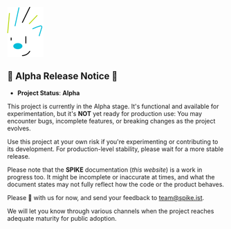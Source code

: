 ![SPIKE](assets/spike-banner.png)

## 🚨 Alpha Release Notice 🚨

* **Project Status**: **Alpha**

This project is currently in the Alpha stage. It's functional and available for
experimentation, but it's **NOT** yet ready for production use: You may 
encounter bugs, incomplete features, or breaking changes as the project evolves.

Use this project at your own risk if you're experimenting or contributing to its
development. For production-level stability, please wait for a more stable 
release.

Please note that the **SPIKE** documentation (*this website*) is a work in
progress too. It might be incomplete or inaccurate at times, and what the 
document states may not fully reflect how the code or the product behaves.

Please 🐻 with us for now, and send your feedback to
[team@spike.ist](mailto:team@spike.ist).

We will let you know through various channels when the project reaches adequate
maturity for public adoption.
